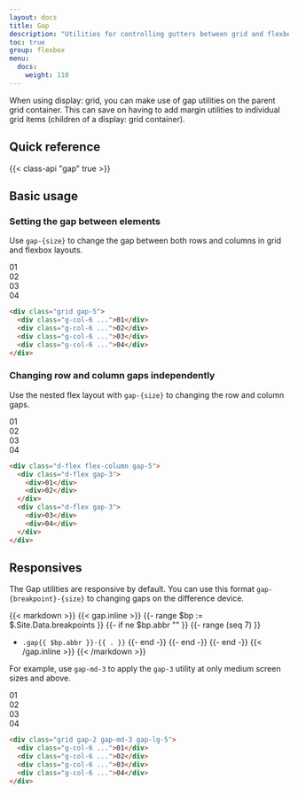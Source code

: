 ```yaml
---
layout: docs
title: Gap
description: "Utilities for controlling gutters between grid and flexbox items."
toc: true
group: flexbox
menu:
  docs:
    weight: 110
---
```


When using display: grid, you can make use of gap utilities on the parent grid container. This can save on having to add margin utilities to individual grid items (children of a display: grid container). 

## Quick reference

{{< class-api "gap" true >}}

## Basic usage

### Setting the gap between elements

Use `gap-{size}` to change the gap between both rows and columns in grid and flexbox layouts.

<div class="bd-example">
  <div class="grid gap-5">
    <div class="g-col-6 p-3 text-bg-secondary text-center rounded-3">01</div>
    <div class="g-col-6 p-3 text-bg-secondary text-center rounded-3">02</div>
    <div class="g-col-6 p-3 text-bg-secondary text-center rounded-3">03</div>
    <div class="g-col-6 p-3 text-bg-secondary text-center rounded-3">04</div>
  </div>
</div>

```html
<div class="grid gap-5">
  <div class="g-col-6 ...">01</div>
  <div class="g-col-6 ...">02</div>
  <div class="g-col-6 ...">03</div>
  <div class="g-col-6 ...">04</div>
</div>
```

### Changing row and column gaps independently

Use the nested flex layout with `gap-{size}` to changing the row and column gaps.

<div class="bd-example">
  <div class="d-flex flex-column gap-5">
    <div class="d-flex gap-3">
      <div class="p-3 text-bg-secondary text-center rounded-3 w-100">01</div>
      <div class="p-3 text-bg-secondary text-center rounded-3 w-100">02</div>
    </div>
    <div class="d-flex gap-3">
      <div class="p-3 text-bg-secondary text-center rounded-3 w-100">03</div>
      <div class="p-3 text-bg-secondary text-center rounded-3 w-100">04</div>
    </div>
  </div>
</div>

```html
<div class="d-flex flex-column gap-5">
  <div class="d-flex gap-3">
    <div>01</div>
    <div>02</div>
  </div>
  <div class="d-flex gap-3">
    <div>03</div>
    <div>04</div>
  </div>
</div>
```

## Responsives

The Gap utilities are responsive by default. You can use this format `gap-{breakpoint}-{size}` to changing gaps on the difference device. 

{{< markdown >}}
{{< gap.inline >}}
{{- range $bp := $.Site.Data.breakpoints }}
{{- if ne $bp.abbr "" }}
{{- range (seq 7) }}
- `.gap{{ $bp.abbr }}-{{ . }}`
{{- end -}}
{{- end -}}
{{- end -}}
{{< /gap.inline >}}
{{< /markdown >}}

For example, use `gap-md-3` to apply the `gap-3` utility at only medium screen sizes and above.

<div class="bd-example">
  <div class="grid gap-2 gap-md-3 gap-lg-5">
    <div class="g-col-6 p-3 text-bg-secondary text-center rounded-3">01</div>
    <div class="g-col-6 p-3 text-bg-secondary text-center rounded-3">02</div>
    <div class="g-col-6 p-3 text-bg-secondary text-center rounded-3">03</div>
    <div class="g-col-6 p-3 text-bg-secondary text-center rounded-3">04</div>
  </div>
</div>

```html
<div class="grid gap-2 gap-md-3 gap-lg-5">
  <div class="g-col-6 ...">01</div>
  <div class="g-col-6 ...">02</div>
  <div class="g-col-6 ...">03</div>
  <div class="g-col-6 ...">04</div>
</div>
```